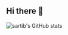 ## Hi there 👋

![sartib's GitHub stats](https://github-readme-stats.vercel.app/api?username=sartib&show_icons=true&theme=radical)
